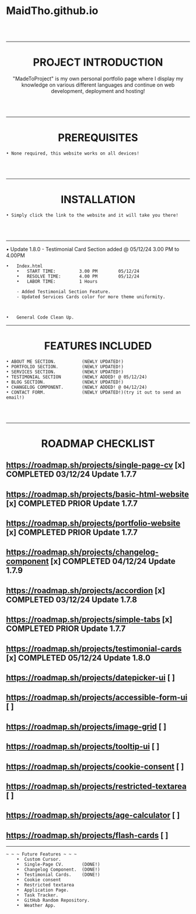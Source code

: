 # MaidTho.github.io

<br>
<br>

---------------------------------------------------
<h1 align="center">PROJECT INTRODUCTION</h1>
<p align="center"> "MadeToProject" is my own personal portfolio page where I display my knowledge on various different languages and continue on web development, deployment and hosting! </p>
<br>
<br>

---------------------------------------------------
<h1 align="center">PREREQUISITES</h1>

    • None required, this website works on all devices!

<br>
<br>

---------------------------------------------------
<h1 align="center">INSTALLATION</h1>

    • Simply click the link to the website and it will take you there!

<br>
<br>

---------------------------------------------------

• Update 1.8.0 - Testimonial Card Section added   @   05/12/24    3.00 PM to 4.00PM

    •   Index.html
        •   START TIME: 		3.00 PM 	   05/12/24
        •   RESOLVE TIME: 		4.00 PM        05/12/24
        •   LABOR TIME: 		1 Hours
        
        - Added Testimonial Section Feature.
        - Updated Services Cards color for more theme uniformity.
        
       

    •   General Code Clean Up. 
    
---------------------------------------------------
<h1 align="center">FEATURES INCLUDED</h1>

<p align="center">
    
    • ABOUT ME SECTION.          (NEWLY UPDATED!)
    • PORTFOLIO SECTION.         (NEWLY UPDATED!)
    • SERVICES SECTION.          (NEWLY UPDATED!) 
    • TESTIMONIAL SECTION        (NEWLY ADDED! @ 05/12/24)
    • BLOG SECTION.              (NEWLY UPDATED!)
    • CHANGELOG COMPONENT.       (NEWLY ADDED! @ 04/12/24)
    • CONTACT FORM.              (NEWLY UPDATED!)(try it out to send an email!)
    
</p>
<br>
<br>


---------------------------------------------------
<h1 align="center"> ROADMAP CHECKLIST </h1>

## https://roadmap.sh/projects/single-page-cv         [x] COMPLETED 03/12/24 Update 1.7.7
## https://roadmap.sh/projects/basic-html-website     [x] COMPLETED PRIOR Update 1.7.7
## https://roadmap.sh/projects/portfolio-website      [x] COMPLETED PRIOR Update 1.7.7
## https://roadmap.sh/projects/changelog-component    [x] COMPLETED 04/12/24 Update 1.7.9
## https://roadmap.sh/projects/accordion              [x] COMPLETED 03/12/24 Update 1.7.8
## https://roadmap.sh/projects/simple-tabs            [x] COMPLETED PRIOR Update 1.7.7
## https://roadmap.sh/projects/testimonial-cards      [x] COMPLETED 05/12/24 Update 1.8.0

## https://roadmap.sh/projects/datepicker-ui          [ ]
## https://roadmap.sh/projects/accessible-form-ui     [ ]
## https://roadmap.sh/projects/image-grid             [ ]
## https://roadmap.sh/projects/tooltip-ui             [ ]
## https://roadmap.sh/projects/cookie-consent         [ ]
## https://roadmap.sh/projects/restricted-textarea    [ ]
## https://roadmap.sh/projects/age-calculator         [ ]
## https://roadmap.sh/projects/flash-cards            [ ]


---------------------------------------------------

    ~ ~ ~ Future Features ~ ~ ~
        •  Custom Cursor.  
        •  Single-Page CV.       (DONE!) 
        •  Changelog Component.  (DONE!)
        •  Testimonial Cards.    (DONE!)
        •  Cookie consent 
        •  Restricted textarea
        •  Application Page.
        •  Task Tracker.
        •  GitHub Random Repository.
        •  Weather App.

